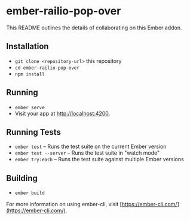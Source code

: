 # ember-railio-pop-over

This README outlines the details of collaborating on this Ember addon.

## Installation

* `git clone <repository-url>` this repository
* `cd ember-railio-pop-over`
* `npm install`

## Running

* `ember serve`
* Visit your app at [http://localhost:4200](http://localhost:4200).

## Running Tests

* `ember test` – Runs the test suite on the current Ember version
* `ember test --server` – Runs the test suite in "watch mode"
* `ember try:each` – Runs the test suite against multiple Ember versions

## Building

* `ember build`

For more information on using ember-cli, visit [https://ember-cli.com/](https://ember-cli.com/).
